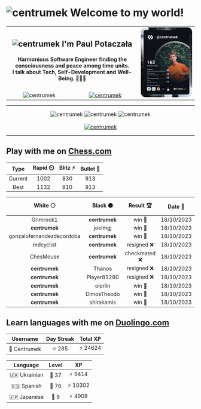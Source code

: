 <h1>
  <img
    src="https://emojis.slackmojis.com/emojis/images/1531849430/4246/blob-sunglasses.gif"
    width="30"
    alt="centrumek"
  />
  Welcome to my world!
</h1>

<table>
  <tbody>
    <tr>
      <td align="center" width="70%" colspan="2">
        <h2>
          <img
            src="https://raw.githubusercontent.com/MartinHeinz/MartinHeinz/master/wave.gif"
            width="30px"
            alt="centrumek"
          />
          I'm Paul Potaczała
        </h2>
        <h4>
          Harmonious Software Engineer finding the consciousness and peace among time units.
          <br/>
          I talk about Tech, Self-Development and Well-Being. 🌿🧘🚀
        </h4>
      </td>
      <td width="30%" rowspan="2">
        <a href="https://app.daily.dev/centrumek">
          <img
            src="./devcard.svg"
            alt="centrumek"
          />
        </a>
      </td>
    </tr>
    <tr align="center">
      <td>
        <img
          src="https://komarev.com/ghpvc/?username=centrumek&label=visitors&color=0e75b6&style=flat"
          alt="centrumek"
        >
      </td>
      <td>
        <a href="https://stackoverflow.com/users/14496012/centrumek">
          <img
            src="https://stackoverflow.com/users/flair/14496012.png?theme=dark"
            alt="centrumek"
          >
        </a>
      </td>
    </tr>
  </tbody>
</table>

---
<div align="center">
  <img 
    src="https://github-readme-stats.vercel.app/api?username=centrumek&show_icons=true&count_private=true&theme=dark&hide_border=true&hide=issues,contribs&bg_color=00000000"
    alt="centrumek"
  />
  <img
    src="https://github-readme-stats.vercel.app/api/top-langs/?username=centrumek&layout=compact&hide_border=true&theme=dark&bg_color=00000000&langs_count=6&exclude_repo=air-statistic-app"
    alt="centrumek"
  />
  <img 
    src="https://github-readme-streak-stats.herokuapp.com?user=centrumek&theme=dark&hide_border=true&background=FFFFFF00"
    alt="centrumek"
  />
  <br/>
  <br/>
  <a href="https://www.buymeacoffee.com/centrumek">
    <img
      src="https://cdn.buymeacoffee.com/buttons/v2/default-orange.png"
      height="50"
      width="210"
      alt="centrumek"
    />
  </a>
</div>

---

## Play with me on [Chess.com](https://www.chess.com/member/centrumek)

<div align="center">
<!--START_SECTION:chessStats-->
<!-- Automatically generated with https://github.com/Balastrong/chess-stats-action -->

| Type | Rapid ⏲️ | Blitz ⚡ | Bullet 🔫 |
|:---:|:---:|:---:|:---:|
| Current | 1002 | 830 | 913 |
| Best | 1132 | 910 | 913 |

| White ⚪ | Black ⚫ | Result 🏆 | Date 📅 | Position 🗺️ | Type 🕕 |
|:---:|:---:|:---:|:---:|:---:|:---:|
| Grimrock1 | **centrumek** | win 🥇 | 18/10/2023 | <a href="http://www.ee.unb.ca/cgi-bin/tervo/fen.pl?select=r3r3/8/P6p/3k4/3p4/7P/3N1KP1/R7 w - -">Link</a> | Blitz |
| **centrumek** | joelmgj | win 🥇 | 18/10/2023 | <a href="http://www.ee.unb.ca/cgi-bin/tervo/fen.pl?select=2krr3/pp3pBp/8/3P4/4P3/5P2/Q5PP/1R3RK1 b - -">Link</a> | Blitz |
| gonzalofernandezdecordoba | **centrumek** | win 🥇 | 18/10/2023 | <a href="http://www.ee.unb.ca/cgi-bin/tervo/fen.pl?select=r4rk1/4q2p/1bpp2p1/p3p3/1PP1n3/6Q1/5PPP/R2R2K1 w - -">Link</a> | Blitz |
| mdcyclist | **centrumek** | resigned ❌ | 18/10/2023 | <a href="http://www.ee.unb.ca/cgi-bin/tervo/fen.pl?select=r1b1kb1r/ppN2pp1/2npq2p/4p3/4P3/3P1N2/PPP2PPP/R2QKB1R b KQkq -">Link</a> | Blitz |
| ChesMouse | **centrumek** | checkmated ❌ | 18/10/2023 | <a href="http://www.ee.unb.ca/cgi-bin/tervo/fen.pl?select=8/Q7/8/2p5/kpPp4/3q4/PKR2P1P/8 b - -">Link</a> | Blitz |
| **centrumek** | Thanos | resigned ❌ | 18/10/2023 | <a href="http://www.ee.unb.ca/cgi-bin/tervo/fen.pl?select=r3k1nr/1p4p1/p1p2b1p/3p4/2N1pPq1/1P2P3/PB4PP/2KR3R w kq -">Link</a> | Blitz |
| **centrumek** | Player81280 | resigned ❌ | 18/10/2023 | <a href="http://www.ee.unb.ca/cgi-bin/tervo/fen.pl?select=3K4/7r/8/4k3/8/8/3n4/8 w - -">Link</a> | Blitz |
| **centrumek** | oierlin | win 🥇 | 18/10/2023 | <a href="http://www.ee.unb.ca/cgi-bin/tervo/fen.pl?select=3rr1k1/1bp3QR/4p1p1/2B5/2pPp3/1pq1P3/7P/3R1K2 b - -">Link</a> | Blitz |
| **centrumek** | DimosTheodo | win 🥇 | 18/10/2023 | <a href="http://www.ee.unb.ca/cgi-bin/tervo/fen.pl?select=r3k3/1b2bp2/p1p1p2Q/7p/1P2P3/P7/1BP4P/2K2B1R b q -">Link</a> | Blitz |
| **centrumek** | shirakamis | win 🥇 | 18/10/2023 | <a href="http://www.ee.unb.ca/cgi-bin/tervo/fen.pl?select=8/1pk4p/p2pp3/6P1/N1PRnB2/8/PP5P/R5K1 b - -">Link</a> | Blitz |

<!--END_SECTION:chessStats-->
</div>

## Learn languages with me on [Duolingo.com](https://www.duolingo.com/profile/Centrumek)

<div align="center">
<!--START_SECTION:duolingoStats-->
<!-- Automatically generated with https://github.com/centrumek/duolingo-readme-stats-->

| Username | Day Streak | Total XP |
|:---:|:---:|:---:|
| 👤 Centrumek | 🔥 285 | ⚡ 24624 |

| Language | Level | XP |
|:---:|:---:|:---:|
| 🇺🇦 Ukrainian | 👑 37 | ⚡ 9414 |
| 🇪🇸 Spanish | 👑 76 | ⚡ 10302 |
| 🇯🇵 Japanese | 👑 9 | ⚡ 4908 |

<!--END_SECTION:duolingoStats-->
</div>
<!--
**centrumek/centrumek** is a ✨ _special_ ✨ repository because its `README.md` (this file) appears on your GitHub profile.

Here are some ideas to get you started:

- 🔭 I’m currently working on ...
- 🌱 I’m currently learning ...
- 👯 I’m looking to collaborate on ...
- 🤔 I’m looking for help with ...
- 💬 Ask me about ...
- 📫 How to reach me: ...
- 😄 Pronouns: ...
- ⚡ Fun fact: ...
-->
